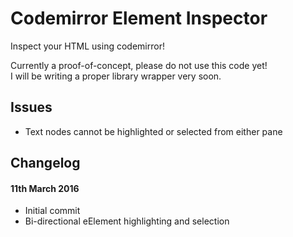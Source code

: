# Codemirror Element Inspector
Inspect your HTML using codemirror!

Currently a proof-of-concept, please do not use this code yet!  
I will be writing a proper library wrapper very soon.

## Issues
- Text nodes cannot be highlighted or selected from either pane

## Changelog
#### 11th March 2016
- Initial commit
 - Bi-directional eElement highlighting and selection
